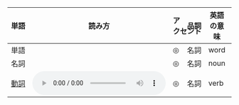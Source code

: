 | <ruby><span>単語</span><rt data-rt="たんご"></rt></ruby>     | 読み方                                                       | <ruby><span>アクセント</span><rt data-rt="あくせんと"></rt></ruby> | <ruby><span>品詞</span><rt data-rt="ひんし"></rt></ruby> | <ruby><span>英語</span><rt data-rt="えいご"></rt></ruby>の意味 | <ruby><span>中国語</span><rt data-rt="ちゅうごくご"></rt></ruby>の<ruby><span>意味</span><rt data-rt="いみ"></rt></ruby> |
| ------------------------------------------------------------ | ------------------------------------------------------------ | ------------------------------------------------------------ | -------------------------------------------------------- | ------------------------------------------------------------ | ------------------------------------------------------------ |
| 単語                                                         |                                                              | ◎                                                            | <ruby><span>名詞</span><rt data-rt="めいし"></rt></ruby> | word                                                         | 单词                                                         |
| <ruby><span>名詞</span><rt data-rt="めいし"></rt></ruby>     |                                                              | ◎                                                            | 名詞                                                     | noun                                                         | 名词                                                         |
| [<ruby><span>動詞</span><rt data-rt="どうし"></rt></ruby>](./assets/audio/001/動詞.mp3) | <audio controls src="https://github.com/ytyaru/Audio.Sample.201708031714/tree/master/20170803/ogg/CMajor.ogg"></audio> | ◎                                                            | 名詞                                                     | verb                                                         | 动词                                                         |


